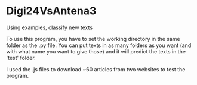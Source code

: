 # Digi24VsAntena3
Using examples, classify new texts


To use this program, you have to set the working directory in the same folder as the .py file.
You can put texts in as many folders as you want (and with what name you want to give those) and it will predict the texts in the 'test' folder.

I used the .js files to download ~60 articles from two websites to test the program.
